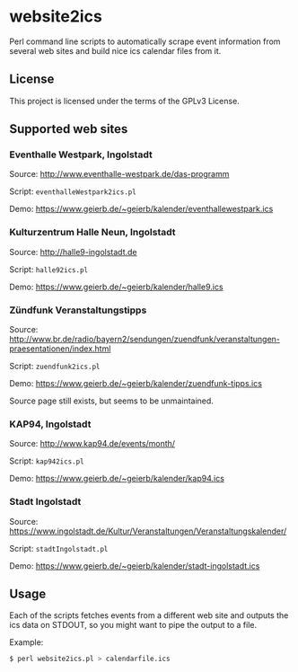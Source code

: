 website2ics
===========

Perl command line scripts to automatically scrape event information from several web sites and build nice ics calendar files from it.

License
-------
This project is licensed under the terms of the GPLv3 License.

Supported web sites
-------------------
### Eventhalle Westpark, Ingolstadt
Source: http://www.eventhalle-westpark.de/das-programm

Script: `eventhalleWestpark2ics.pl`

Demo: https://www.geierb.de/~geierb/kalender/eventhallewestpark.ics


### Kulturzentrum Halle Neun, Ingolstadt
Source: http://halle9-ingolstadt.de

Script: `halle92ics.pl`

Demo: https://www.geierb.de/~geierb/kalender/halle9.ics


### Zündfunk Veranstaltungstipps
Source: http://www.br.de/radio/bayern2/sendungen/zuendfunk/veranstaltungen-praesentationen/index.html

Script: `zuendfunk2ics.pl`

Demo: https://www.geierb.de/~geierb/kalender/zuendfunk-tipps.ics

Source page still exists, but seems to be unmaintained.


### KAP94, Ingolstadt
Source: http://www.kap94.de/events/month/

Script: `kap942ics.pl`

Demo: https://www.geierb.de/~geierb/kalender/kap94.ics


### Stadt Ingolstadt
Source: https://www.ingolstadt.de/Kultur/Veranstaltungen/Veranstaltungskalender/

Script: `stadtIngolstadt.pl`

Demo: https://www.geierb.de/~geierb/kalender/stadt-ingolstadt.ics


Usage
-----
Each of the scripts fetches events from a different web site and outputs the ics data on STDOUT, so you might want to pipe the output to a file.

Example:
```bash
$ perl website2ics.pl > calendarfile.ics
````


